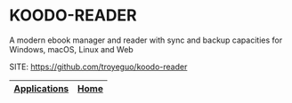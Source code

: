 # KOODO-READER
 
 A modern ebook manager and reader with sync and backup 
 capacities for Windows, macOS, Linux and Web
 
 SITE: https://github.com/troyeguo/koodo-reader

 | [Applications](https://portable-linux-apps.github.io/apps.html) | [Home](https://portable-linux-apps.github.io)
 | --- | --- |
